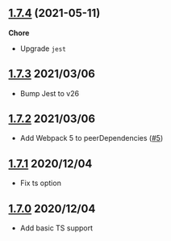 ## [1.7.4](https://github.com/helloitsjoe/webpack-simple/releases/tag/v1.7.4) (2021-05-11)

**Chore**

- Upgrade `jest`

## [1.7.3](https://github.com/helloitsjoe/webpack-simple/releases/tag/v1.7.3) 2021/03/06

- Bump Jest to v26

## [1.7.2](https://github.com/helloitsjoe/webpack-simple/releases/tag/v1.7.2) 2021/03/06

- Add Webpack 5 to peerDependencies
  ([#5](https://github.com/helloitsjoe/webpack-simple/pull/5))

## [1.7.1](https://github.com/helloitsjoe/webpack-simple/releases/tag/v1.7.1) 2020/12/04

- Fix ts option

## [1.7.0](https://github.com/helloitsjoe/webpack-simple/releases/tag/v1.7.0) 2020/12/04

- Add basic TS support
